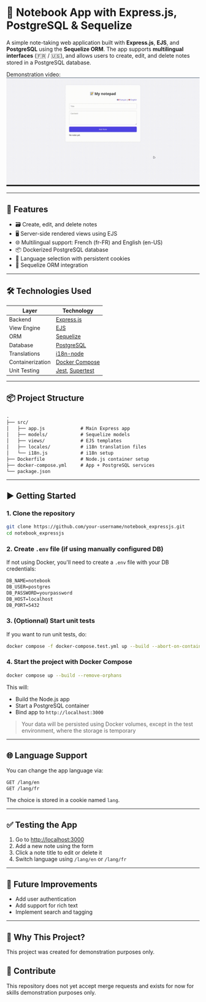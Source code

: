 # 📝 Notebook App with Express.js, PostgreSQL & Sequelize

A simple note-taking web application built with **Express.js**, **EJS**, and **PostgreSQL** using the **Sequelize ORM**. The app supports **multilingual interfaces** (🇫🇷 / 🇺🇸), and allows users to create, edit, and delete notes stored in a PostgreSQL database.

Demonstration video:
![demonstration_video](./doc/media/demonstration_video.gif)

---

## 🚀 Features

- 🗃️ Create, edit, and delete notes
- 🖥️ Server-side rendered views using EJS
- 🌐 Multilingual support: French (fr-FR) and English (en-US)
- 📦 Dockerized PostgreSQL database
- 🔄 Language selection with persistent cookies
- 🔧 Sequelize ORM integration

---

## 🛠️ Technologies Used

| Layer          | Technology                  |
|----------------|-----------------------------|
| Backend        | [Express.js](https://expressjs.com/) |
| View Engine    | [EJS](https://ejs.co/)       |
| ORM            | [Sequelize](https://sequelize.org/) |
| Database       | [PostgreSQL](https://www.postgresql.org/) |
| Translations   | [i18n-node](https://github.com/mashpie/i18n-node) |
| Containerization | [Docker Compose](https://docs.docker.com/compose/) |
| Unit Testing   | [Jest](https://jestjs.io/), [Supertest](https://www.npmjs.com/package/supertest)      |

---

## 📦 Project Structure

```
.
├── src/
│   ├── app.js             # Main Express app
│   ├── models/            # Sequelize models
│   ├── views/             # EJS templates
│   ├── locales/           # i18n translation files
│   └── i18n.js            # i18n setup
├── Dockerfile             # Node.js container setup
├── docker-compose.yml     # App + PostgreSQL services
└── package.json
```

---

## ▶️ Getting Started

### 1. Clone the repository

```bash
git clone https://github.com/your-username/notebook_expressjs.git
cd notebook_expressjs
```

### 2. Create `.env` file (if using manually configured DB)

If not using Docker, you'll need to create a `.env` file with your DB credentials:

```env
DB_NAME=notebook
DB_USER=postgres
DB_PASSWORD=yourpassword
DB_HOST=localhost
DB_PORT=5432
```

### 3. (Optionnal) Start unit tests

If you want to run unit tests, do:

```bash
docker compose -f docker-compose.test.yml up --build --abort-on-container-exit --remove-orphans
```

### 4. Start the project with Docker Compose

```bash
docker compose up --build --remove-orphans
```

This will:

- Build the Node.js app
- Start a PostgreSQL container
- Bind app to `http://localhost:3000`

> Your data will be persisted using Docker volumes, except in the test environment, where the storage is temporary

---

## 🌐 Language Support

You can change the app language via:

```
GET /lang/en
GET /lang/fr
```

The choice is stored in a cookie named `lang`.

---

## ✅ Testing the App

1. Go to [http://localhost:3000](http://localhost:3000)
2. Add a new note using the form
3. Click a note title to edit or delete it
4. Switch language using `/lang/en` or `/lang/fr`

---

## 🧪 Future Improvements

- Add user authentication
- Add support for rich text
- Implement search and tagging

---

## 💬 Why This Project?

This project was created for demonstration purposes only.

## 🔬 Contribute

This repository does not yet accept merge requests and exists for now for skills demonstration purposes only.
